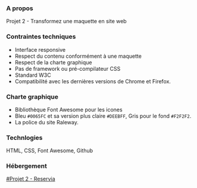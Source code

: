 ### A propos
Projet 2 - Transformez une maquette en site web

### Contraintes techniques
- Interface responsive
- Respect  du contenu conformément à une maquette
- Respect de la charte graphique
- Pas de framework ou pré-compilateur CSS
- Standard W3C
- Compatibilité avec les dernières versions de Chrome et Firefox.

### Charte graphique
- Bibliothèque Font Awesome pour les icones
- Bleu `#0065FC` et sa version plus claire `#DEEBFF`, Gris pour le fond `#F2F2F2`.
- La police du site Raleway.


### Technlogies
HTML, CSS, Font Awesome, Github

### Hébergement
[#Projet 2 - Reservia](www.grimonprezalexis_2_07022021.github.io)
